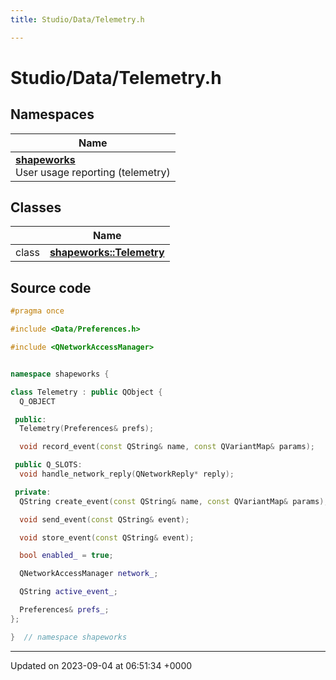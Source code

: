 ```yaml
---
title: Studio/Data/Telemetry.h

---
```


# Studio/Data/Telemetry.h



## Namespaces

| Name           |
| -------------- |
| **[shapeworks](../Namespaces/namespaceshapeworks.md)** <br>User usage reporting (telemetry)  |

## Classes

|                | Name           |
| -------------- | -------------- |
| class | **[shapeworks::Telemetry](../Classes/classshapeworks_1_1Telemetry.md)**  |




## Source code

```cpp
#pragma once

#include <Data/Preferences.h>

#include <QNetworkAccessManager>


namespace shapeworks {

class Telemetry : public QObject {
  Q_OBJECT

 public:
  Telemetry(Preferences& prefs);

  void record_event(const QString& name, const QVariantMap& params);

 public Q_SLOTS:
  void handle_network_reply(QNetworkReply* reply);

 private:
  QString create_event(const QString& name, const QVariantMap& params);

  void send_event(const QString& event);

  void store_event(const QString& event);

  bool enabled_ = true;

  QNetworkAccessManager network_;

  QString active_event_;

  Preferences& prefs_;
};

}  // namespace shapeworks
```


-------------------------------

Updated on 2023-09-04 at 06:51:34 +0000
